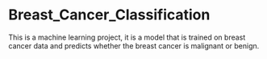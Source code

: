 # Breast_Cancer_Classification
This is a machine learning project, it is a model that is trained on breast cancer data and predicts whether the breast cancer is malignant or benign.
